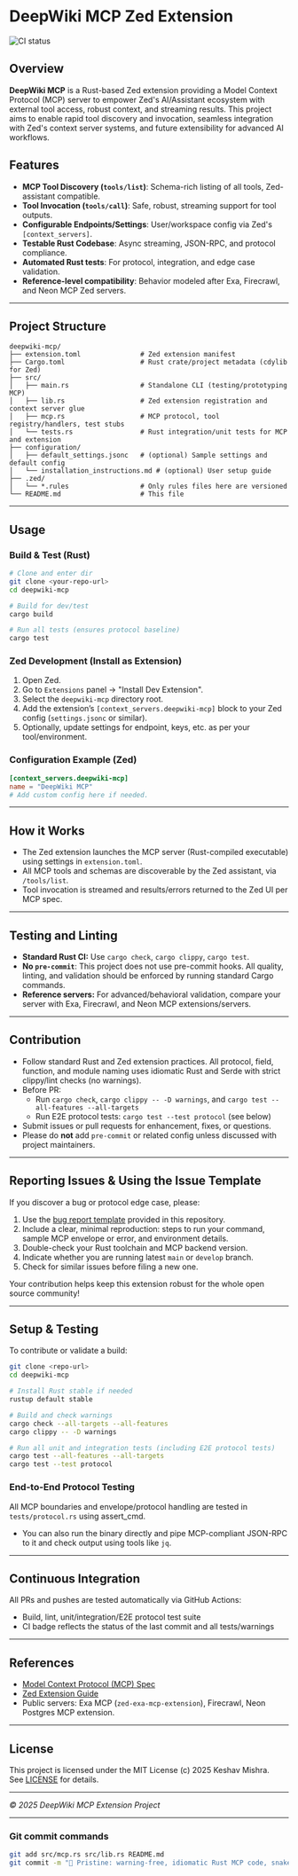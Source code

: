 # DeepWiki MCP Zed Extension

![CI status](https://github.com/yourusername/deepwiki-mcp/actions/workflows/ci.yml/badge.svg)

## Overview

**DeepWiki MCP** is a Rust-based Zed extension providing a Model Context Protocol (MCP) server to empower Zed's AI/Assistant ecosystem with external tool access, robust context, and streaming results. This project aims to enable rapid tool discovery and invocation, seamless integration with Zed's context server systems, and future extensibility for advanced AI workflows.

## Features

- **MCP Tool Discovery (`tools/list`)**: Schema-rich listing of all tools, Zed-assistant compatible.
- **Tool Invocation (`tools/call`)**: Safe, robust, streaming support for tool outputs.
- **Configurable Endpoints/Settings**: User/workspace config via Zed's `[context_servers]`.
- **Testable Rust Codebase**: Async streaming, JSON-RPC, and protocol compliance.
- **Automated Rust tests**: For protocol, integration, and edge case validation.
- **Reference-level compatibility**: Behavior modeled after Exa, Firecrawl, and Neon MCP Zed servers.

---

## Project Structure

```
deepwiki-mcp/
├── extension.toml               # Zed extension manifest
├── Cargo.toml                   # Rust crate/project metadata (cdylib for Zed)
├── src/
│   ├── main.rs                  # Standalone CLI (testing/prototyping MCP)
│   ├── lib.rs                   # Zed extension registration and context server glue
│   ├── mcp.rs                   # MCP protocol, tool registry/handlers, test stubs
│   └── tests.rs                 # Rust integration/unit tests for MCP and extension
├── configuration/
│   ├── default_settings.jsonc   # (optional) Sample settings and default config
│   └── installation_instructions.md # (optional) User setup guide
├── .zed/
│   └── *.rules                  # Only rules files here are versioned
└── README.md                    # This file
```

---

## Usage

### Build & Test (Rust)

```sh
# Clone and enter dir
git clone <your-repo-url>
cd deepwiki-mcp

# Build for dev/test
cargo build

# Run all tests (ensures protocol baseline)
cargo test
```

### Zed Development (Install as Extension)

1. Open Zed.  
2. Go to `Extensions` panel → "Install Dev Extension".
3. Select the `deepwiki-mcp` directory root.
4. Add the extension’s `[context_servers.deepwiki-mcp]` block to your Zed config (`settings.jsonc` or similar).
5. Optionally, update settings for endpoint, keys, etc. as per your tool/environment.

### Configuration Example (Zed)

```toml
[context_servers.deepwiki-mcp]
name = "DeepWiki MCP"
# Add custom config here if needed.
```

---

## How it Works

- The Zed extension launches the MCP server (Rust-compiled executable) using settings in `extension.toml`.
- All MCP tools and schemas are discoverable by the Zed assistant, via `/tools/list`.
- Tool invocation is streamed and results/errors returned to the Zed UI per MCP spec.

---

## Testing and Linting

- **Standard Rust CI:** Use `cargo check`, `cargo clippy`, `cargo test`.
- **No `pre-commit`**: This project does not use pre-commit hooks. All quality, linting, and validation should be enforced by running standard Cargo commands.
- **Reference servers:** For advanced/behavioral validation, compare your server with Exa, Firecrawl, and Neon MCP extensions/servers.

---

## Contribution

- Follow standard Rust and Zed extension practices. All protocol, field, function, and module naming uses idiomatic Rust and Serde with strict clippy/lint checks (no warnings).
- Before PR:
  - Run `cargo check`, `cargo clippy -- -D warnings`, and `cargo test --all-features --all-targets`
  - Run E2E protocol tests: `cargo test --test protocol` (see below)
- Submit issues or pull requests for enhancement, fixes, or questions.
- Please do **not** add `pre-commit` or related config unless discussed with project maintainers.

---

## Reporting Issues & Using the Issue Template

If you discover a bug or protocol edge case, please:

1. Use the [bug report template](.github/ISSUE_TEMPLATE/bug_report.md) provided in this repository.
2. Include a clear, minimal reproduction: steps to run your command, sample MCP envelope or error, and environment details.
3. Double-check your Rust toolchain and MCP backend version.
4. Indicate whether you are running latest `main` or `develop` branch.
5. Check for similar issues before filing a new one.

Your contribution helps keep this extension robust for the whole open source community!

---

## Setup & Testing

To contribute or validate a build:

```sh
git clone <repo-url>
cd deepwiki-mcp

# Install Rust stable if needed
rustup default stable

# Build and check warnings
cargo check --all-targets --all-features
cargo clippy -- -D warnings

# Run all unit and integration tests (including E2E protocol tests)
cargo test --all-features --all-targets
cargo test --test protocol
```

### End-to-End Protocol Testing

All MCP boundaries and envelope/protocol handling are tested in `tests/protocol.rs` using assert_cmd.
- You can also run the binary directly and pipe MCP-compliant JSON-RPC to it and check output using tools like `jq`.

---

## Continuous Integration

All PRs and pushes are tested automatically via GitHub Actions:
- Build, lint, unit/integration/E2E protocol test suite
- CI badge reflects the status of the last commit and all tests/warnings

---

## References

- [Model Context Protocol (MCP) Spec](https://modelcontextprotocol.io/)
- [Zed Extension Guide](https://zed.dev/docs/extensions/mcp-extensions)
- Public servers: Exa MCP (`zed-exa-mcp-extension`), Firecrawl, Neon Postgres MCP extension.

---

## License

This project is licensed under the MIT License (c) 2025 Keshav Mishra.  
See [LICENSE](./LICENSE) for details.

---

*© 2025 DeepWiki MCP Extension Project*

---

### Git commit commands

```sh
git add src/mcp.rs src/lib.rs README.md
git commit -m "🧹 Pristine: warning-free, idiomatic Rust MCP code, snake_case + serde, minimal pub, best docs"
```